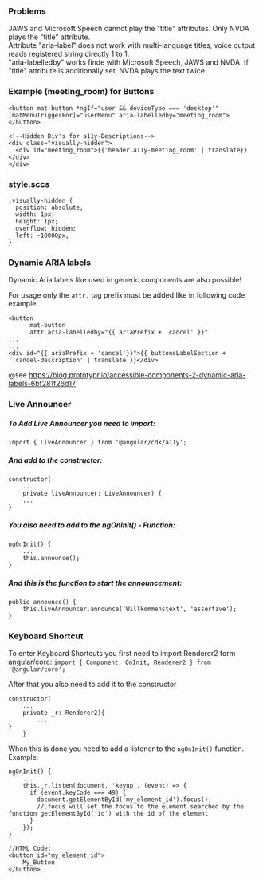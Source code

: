 ### Problems

JAWS and Microsoft Speech cannot play the "title" attributes. Only NVDA plays the "title" attribute.<br>
Attribute "aria-label" does not work with multi-language titles, voice output reads registered string directly 1 to 1.<br>
"aria-labelledby" works finde with Microsoft Speech, JAWS and NVDA. If "title" attribute is additionally set, NVDA plays the text twice.<br>

### Example (meeting_room) for Buttons

```
<button mat-button *ngIf="user && deviceType === 'desktop'" [matMenuTriggerFor]="userMenu" aria-labelledby="meeting_room"></button>

<!--Hidden Div's for a11y-Descriptions-->
<div class="visually-hidden">
  <div id="meeting_room">{{'header.a11y-meeting_room' | translate}}</div>
</div>
```

### style.sccs

```
.visually-hidden {
  position: absolute;
  width: 1px;
  height: 1px;
  overflow: hidden;
  left: -10000px;
}

```

### Dynamic ARIA labels

Dynamic Aria labels like used in generic components are also possible! 

For usage only the `attr.` tag prefix must be added like in following code example:

```
<button
      mat-button
      attr.aria-labelledby="{{ ariaPrefix + 'cancel' }}"
...
...
<div id="{{ ariaPrefix + 'cancel'}}">{{ buttonsLabelSection + '.cancel-description' | translate }}</div>
```


@see https://blog.prototypr.io/accessible-components-2-dynamic-aria-labels-6bf281f26d17


### Live Announcer

##### To Add Live Announcer you need to import:
``import { LiveAnnouncer } from '@angular/cdk/a11y';``

##### And add to the constructor:
```
constructor(
    ...
    private liveAnnouncer: LiveAnnouncer) { 
    ...
}
```

##### You also need to add to the ngOnInit() - Function:
```
ngOnInit() {
    ...
    this.announce();
}
```

##### And this is the function to start the announcement:
```
public announce() {
    this.liveAnnouncer.announce('Willkommenstext', 'assertive');
}
```

### Keyboard Shortcut
To enter Keyboard Shortcuts you first need to import Renderer2 form angular/core:
``import { Component, OnInit, Renderer2 } from '@angular/core';``

After that you also need to add it to the constructor
```
constructor(
    ...
    private _r: Renderer2){
        ...
}
    }
```

When this is done you need to add a listener to the ``ngOnInit()`` function.<br>
Example:
```
ngOnInit() {
    ...
    this._r.listen(document, 'keyup', (event) => {
      if (event.keyCode === 49) {
        document.getElementById('my_element_id').focus(); 
        //.focus will set the focus to the element searched by the function getElementById('id') with the id of the element
      }
    });
}

//HTML Code:
<button id="my_element_id">
    My_Button
</button>

```
